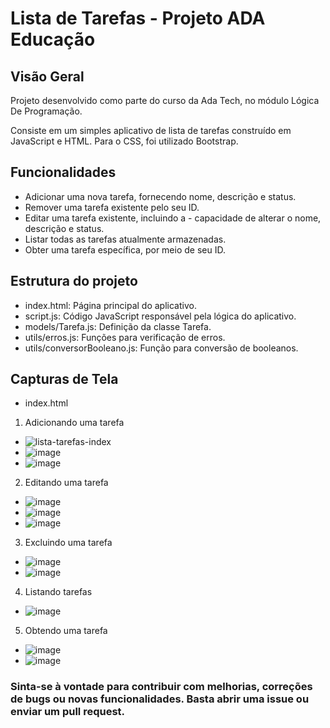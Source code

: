 
# Lista de Tarefas - Projeto ADA Educação

## Visão Geral
Projeto desenvolvido como parte do curso da Ada Tech, no módulo Lógica De Programação.

Consiste em um simples aplicativo de lista de tarefas construído em JavaScript e HTML. Para o CSS, foi utilizado Bootstrap. 


## Funcionalidades

- Adicionar uma nova tarefa, fornecendo nome, descrição e status.
- Remover uma tarefa existente pelo seu ID.
- Editar uma tarefa existente, incluindo a - capacidade de alterar o nome, descrição e status.
- Listar todas as tarefas atualmente armazenadas.
- Obter uma tarefa específica, por meio de seu ID.


## Estrutura do projeto 

- index.html: Página principal do aplicativo.
- script.js: Código JavaScript responsável pela lógica do aplicativo.
- models/Tarefa.js: Definição da classe Tarefa.
- utils/erros.js: Funções para verificação de erros.
- utils/conversorBooleano.js: Função para conversão de booleanos.

## Capturas de Tela

- index.html

1. Adicionando uma tarefa
- ![lista-tarefas-index](https://github.com/gabricarte/lista-de-tarefas/assets/104357417/d9515ca0-e877-491a-be1c-44a5c51d4a49)
- ![image](https://github.com/gabricarte/lista-de-tarefas/assets/104357417/d1a6b3c5-a4ca-466e-8b46-975d9d85dbff)
- ![image](https://github.com/gabricarte/lista-de-tarefas/assets/104357417/c1cf888d-7eb1-4ba4-ae2a-44e17d065249)

2. Editando uma tarefa
- ![image](https://github.com/gabricarte/lista-de-tarefas/assets/104357417/acaa9880-befc-4f9c-8b98-cb12d3aeb8af)
- ![image](https://github.com/gabricarte/lista-de-tarefas/assets/104357417/5ad48480-0a61-4a66-847b-cf6ad23ec2f9)
- ![image](https://github.com/gabricarte/lista-de-tarefas/assets/104357417/b024c05c-f91e-438b-b760-9bd34c0efbf2)

3. Excluindo uma tarefa

- ![image](https://github.com/gabricarte/lista-de-tarefas/assets/104357417/d2470309-cb7c-4d0f-866c-b32c0a5dc92c)
- ![image](https://github.com/gabricarte/lista-de-tarefas/assets/104357417/2f318dfd-8a6f-407a-babc-379f266064fa)

4. Listando tarefas
- ![image](https://github.com/gabricarte/lista-de-tarefas/assets/104357417/2570ee29-0e37-4a5d-8842-c2f61d716703)

5. Obtendo uma tarefa
- ![image](https://github.com/gabricarte/lista-de-tarefas/assets/104357417/3d0a7b4e-c27b-417f-ac2b-d0a4d2d0e549)
- ![image](https://github.com/gabricarte/lista-de-tarefas/assets/104357417/d480f49b-943c-4752-942f-83f5b0906e57)


### Sinta-se à vontade para contribuir com melhorias, correções de bugs ou novas funcionalidades. Basta abrir uma issue ou enviar um pull request.

